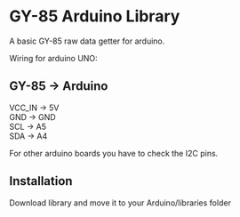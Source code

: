 GY-85 Arduino Library
=====================
A basic GY-85 raw data getter for arduino.

Wiring for arduino UNO:

GY-85   ->   Arduino  
--------------------  
VCC_IN  ->   5V  
GND     ->   GND  
SCL     ->   A5  
SDA     ->   A4  

For other arduino boards you have to check the I2C pins.

Installation
--------------------
Download library and move it to your Arduino/libraries folder